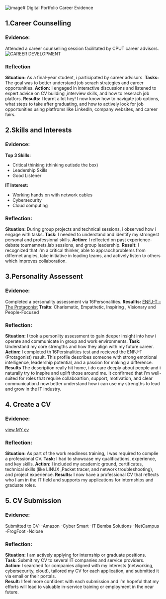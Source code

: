 ![image](https://github.com/user-attachments/assets/cab58031-473b-4a41-a948-570f9560d6c2)# Digital Portfolio Career Evidence
## 1.Career Counselling
### Evidence: 
Attended a career counselling session facilitated by CPUT career advisors.
![CAREER DEVELOPMENT](https://github.com/user-attachments/assets/6668a639-52cc-482c-8638-4e0be1dc15c1)

### Reflection
**Situation:** As a final-year student, i participated by career advisors.
**Tasks:** The goal was to better understand job serach strategies and career opportunities.
**Action:** I engaged in interactive discussions and listened to expert advice on CV building ,interview skills, and how to reserach job platfors.
**Results:** I learnt a lot hey! I now know how to navigate job options, what steps to take after graduating, and how to actively look for job opportunities using platfroms like LinkedIn, company websites, and             career fairs.

## 2.Skills and Interests
### Evidence:
**Top 3 Skills:**
- Critical thinking (thinking outisde the box)
- Leadership Skills
- Good Listener
  
**IT Interest:**
  - Working hands on with network cables
  - Cybersecurity
  - Cloud computing
    
  ### Reflection:
  **Situation:** During group projects and technical sessions, i observed how i engage with tasks.
  **Task:** I needed to understand and identify my strongest personal and professional skills.
  **Action:** I reflected on past experience-debate tournamnets,lab sessions, and group leadership.
  **Result:** I recognized that i'm a critical thinker, able  to appraochproblems from differnet angles, take initiative in leading teams, and actively listen to others which improves  collaboration.

## 3.Personality Assessent 
### Evidence:
Completed a personality assessment via 16Personalities.
**Resullts:** [ENFJ-T – The Protagonist](https://www.16personalities.com/enfj-personality)
**Traits:** Charismatic, Empathetic, Inspiring , Visionary and People-Focused

### Reflection: 
**Situation:** I took a personlity assessment to gain deeper insight into how i operate and communicate in group and work environments.
**Task:** Understand my core strengths and how they align with my future  career.
**Action:** I completed th 16Persinalities test and recieved the ENFJ-T (Protagonist) result.
           This profile describes someone with strong emotional intelligence, leadership potential, and a passion for making a difference.
**Results** The description really hit home, i do care deeply about people and i naturally try to inspire and uplift those around me. It confirmed that i'm well-suited for  roles that require  collaboartion,              support, motivation, and clear communication.I now better understand how i can use my strengths to lead and grow in the IT industry.

  ## 4. Create a CV
  ### Evidence: 
  [view  MY cv]()
  ### Reflection:
  **Situation:** As part of the work readiness training, I was required to complie a professional CV.
  **Task:** I had to showcase my qualifications, experience, and key skills.
  **Action:** I included my academic ground, certificates, technical skills (like LINUX ,Packet tracer, and network troubleshooting), and project experience.
  **Results:** I now have a professional CV that reflects who I am in the IT field and supports my applications for internships and graduate roles.

## 5. CV Submission 
### Evidence: 
Submitted to CV:
-Amazon
-Cyber Smart
-IT Bemba Solutions
-NetCampus
-FrogFoot
-Nclose 

### Reflection:
**Situation:** I am actively applying for internship or graduate positions.  
**Task:** Submit my CV to several IT companies and service providers.  
**Action:** I searched for companies aligned with my interests (networking, cybersecurity, cloud), tailored my CV for each application, and submitted it via email or their portals.  
**Result:** I feel more confident with each submission and I’m hopeful that my efforts will lead to valuable in-service training or employment in the near future.
  
  

